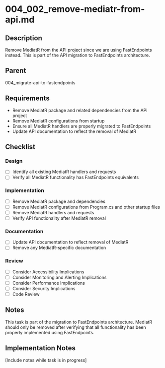 # 004_002_remove-mediatr-from-api.md

## Description

Remove MediatR from the API project since we are using FastEndpoints instead. This is part of the API migration to FastEndpoints architecture.

## Parent
004_migrate-api-to-fastendpoints

## Requirements

- Remove MediatR package and related dependencies from the API project
- Remove MediatR configurations from startup
- Ensure all MediatR handlers are properly migrated to FastEndpoints
- Update API documentation to reflect the removal of MediatR

## Checklist

### Design
- [ ] Identify all existing MediatR handlers and requests
- [ ] Verify all MediatR functionality has FastEndpoints equivalents

### Implementation
- [ ] Remove MediatR package and dependencies
- [ ] Remove MediatR configurations from Program.cs and other startup files
- [ ] Remove MediatR handlers and requests
- [ ] Verify API functionality after MediatR removal

### Documentation
- [ ] Update API documentation to reflect removal of MediatR
- [ ] Remove any MediatR-specific documentation

### Review
- [ ] Consider Accessibility Implications
- [ ] Consider Monitoring and Alerting Implications
- [ ] Consider Performance Implications
- [ ] Consider Security Implications
- [ ] Code Review

## Notes

This task is part of the migration to FastEndpoints architecture. MediatR should only be removed after verifying that all functionality has been properly implemented using FastEndpoints.

## Implementation Notes

[Include notes while task is in progress]
